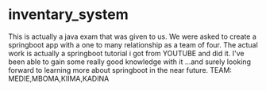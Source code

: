 # inventary_system
This is actually a java exam that was given to us. We were asked to create a springboot app with a one to many relationship as a team of four. 
The actual work is actually a springboot tutorial i got from YOUTUBE and did it. I've been able to gain some really good knowledge with it
...and surely looking forward to learning more about springboot in the near future.
TEAM: MEDIE,MBOMA,KIIMA,KADINA
